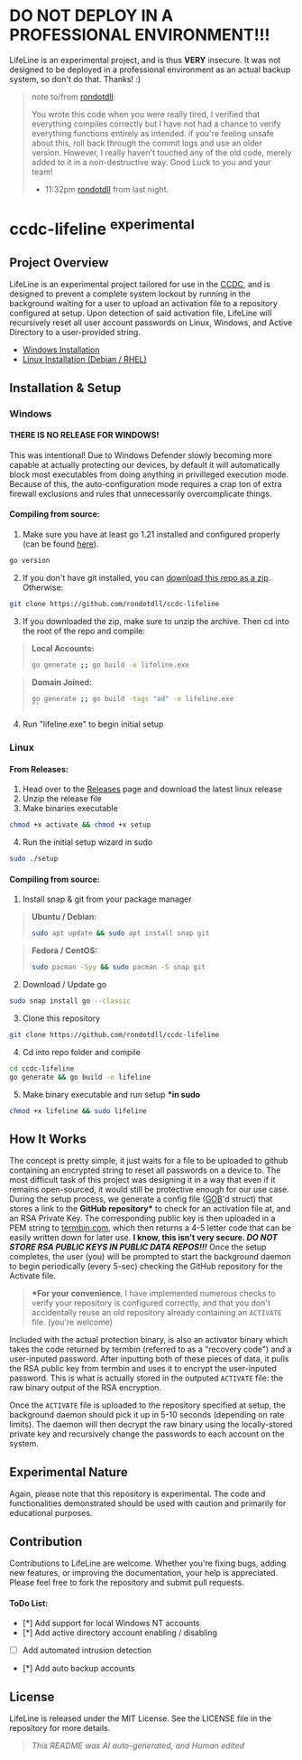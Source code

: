 # DO NOT DEPLOY IN A PROFESSIONAL ENVIRONMENT!!!
LifeLine is an experimental project, and is thus **VERY** insecure. It was not designed to be deployed in a professional environment as an actual backup system, so don't do that. Thanks! :)

> note to/from [rondotdll](https://github.com/rondotdll):
> 
> You wrote this code when you were really tired, I verified that everything compiles correctly but I have not had a chance to verify everything functions entirely as intended. if you're feeling unsafe about this, roll back through the commit logs and use an older version. However, I really haven't touched any of the old code, merely added to it in a non-destructive way. Good Luck to you and your team!
> 
> - 11:32pm [rondotdll](https://github.com/rondotdll) from last night.

# ccdc-lifeline <sup>experimental</sup>
## Project Overview
LifeLine is an experimental project tailored for use in the [CCDC](https://www.nationalccdc.org/), and is designed to prevent a complete system lockout by running in the background waiting for a user to upload an activation file to a repository configured at setup. Upon detection of said activation file, LifeLine will recursively reset all user account passwords on Linux, Windows, and Active Directory to a user-provided string.

* [Windows Installation](#windows)
* [Linux Installation (Debian / RHEL)](#linux)

## Installation & Setup
### Windows
#### THERE IS NO RELEASE FOR WINDOWS!
This was intentional! Due to Windows Defender slowly becoming more capable at actually protecting our devices, by default it will automatically block most executables from doing anything in privilleged execution mode. Because of this, the auto-configuration mode requires a crap ton of extra firewall exclusions and rules that unnecessarily overcomplicate things.

#### Compiling from source:
1. Make sure you have at least go 1.21 installed and configured properly (can be found [here](https://go.dev/doc/install)).  
```sh
go version
```
2. If you don't have git installed, you can [download this repo as a zip](https://github.com/rondotdll/ccdc-lifeline/archive/refs/heads/main.zip). Otherwise:
```sh
git clone https://github.com/rondotdll/ccdc-lifeline
```
3. If you downloaded the zip, make sure to unzip the archive. Then cd into the root of the repo and compile:
> **Local Accounts:**
> ```sh
> go generate ;; go build -o lifeline.exe
> ```

> **Domain Joined:**
> ```sh
> go generate ;; go build -tags "ad" -o lifeline.exe
> ``
4. Run "lifeline.exe" to begin initial setup

### Linux
#### From Releases:
1. Head over to the [Releases](https://github.com/rondotdll/ccdc-lifeline/releases) page and download the latest linux release
2. Unzip the release file
3. Make binaries executable
```sh
chmod +x activate && chmod +x setup
```
4. Run the initial setup wizard in sudo
```sh
sudo ./setup
```

#### Compiling from source:
1. Install snap & git from your package manager 

> **Ubuntu / Debian:**
> ```sh
> sudo apt update && sudo apt install snap git
> ```

> **Fedora / CentOS:**
> ```sh
> sudo pacman -Syy && sudo pacman -S snap git
> ```
2. Download / Update go
```sh
sudo snap install go --classic
```
3. Clone this repository
```sh
git clone https://github.com/rondotdll/ccdc-lifeline
```
4. Cd into repo folder and compile
```sh
cd ccdc-lifeline
go generate && go build -o lifeline
```
5. Make binary executable and run setup **\*in sudo**
```sh
chmod +x lifeline && sudo lifeline
```


## How It Works
The concept is pretty simple, it just waits for a file to be uploaded to github containing an encrypted string to reset all passwords on a device to. The most difficult task of this project was designing it in a way that even if it remains open-sourced, it would still be protective enough for our use case. During the setup process, we generate a config file ([GOB](https://go.dev/blog/gob)'d struct) that stores a link to the **GitHub repository\*** to check for an activation file at, and an RSA Private Key. The corresponding public key is then uploaded in a PEM string to [termbin.com](https://termbin.com/), which then returns a 4-5 letter code that can be easily written down for later use. **I know, this isn't very secure. __*DO NOT STORE RSA PUBLIC KEYS IN PUBLIC DATA REPOS!!!*__** Once the setup completes, the user (you) will be prompted to start the background daemon to begin periodically (every 5-sec) checking the GitHub repository for the Activate file.
> **\*For your convenience**, I have implemented numerous checks to verify your repository is configured correctly, and that you don't accidentally reuse an old repository already containing an `ACTIVATE` file.
> (you're welcome)

Included with the actual protection binary, is also an activator binary which takes the code returned by termbin (referred to as a "recovery code") and a user-inputed password. After inputting both of these pieces of data, it pulls the RSA public key from termbin and uses it to encrypt the user-inputed password. This is what is actually stored in the outputed `ACTIVATE` file: the raw binary output of the RSA encryption.

Once the `ACTIVATE` file is uploaded to the repository specified at setup, the background daemon should pick it up in 5-10 seconds (depending on rate limits). The daemon will then decrypt the raw binary using the locally-stored private key and recursively change the passwords to each account on the system.

## Experimental Nature
Again, please note that this repository is experimental. The code and functionalities demonstrated should be used with caution and primarily for educational purposes.

## Contribution
Contributions to LifeLine are welcome. Whether you're fixing bugs, adding new features, or improving the documentation, your help is appreciated. Please feel free to fork the repository and submit pull requests.

#### ToDo List:
- [*] Add support for local Windows NT accounts
- [*] Add active directory account enabling / disabling
- [ ] Add automated intrusion detection
- [*] Add auto backup accounts

## License
LifeLine is released under the MIT License. See the LICENSE file in the repository for more details.

> *This README was AI auto-generated, and Human edited*
